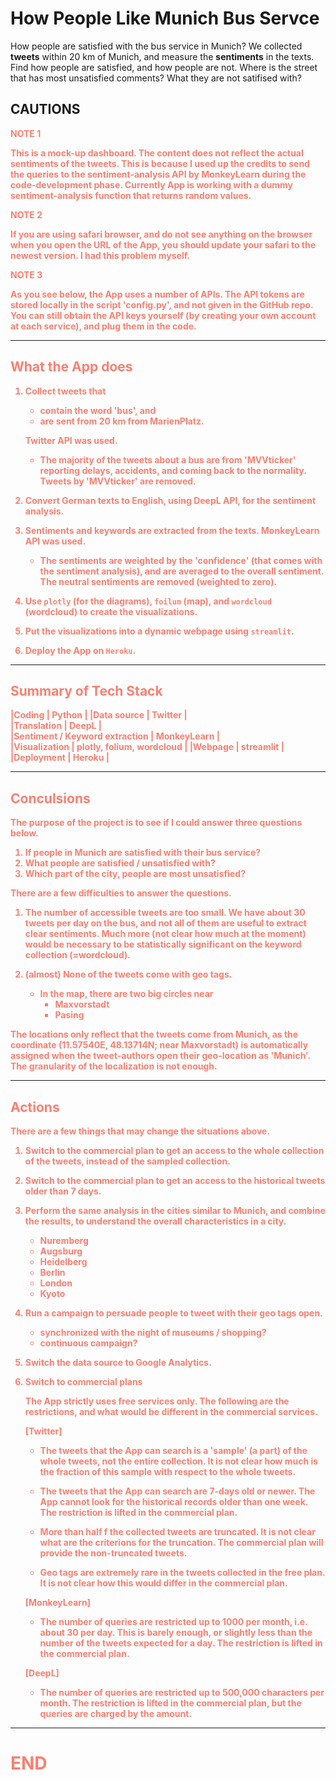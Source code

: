 # How People Like Munich Bus Servce

How people are satisfied  with the bus service in Munich? We collected
**tweets** within 20 km of Munich, and measure the **sentiments** in the texts.
Find how people are satisfied, and
how people are not. Where is the street that has most unsatisfied
comments? What they are not satifised with?

## CAUTIONS

<b style="color:salmon">NOTE 1 <b> 

This is a mock-up dashboard. The content does not reflect the actual
sentiments of the tweets. This is because I used up the credits to
send the queries to the sentiment-analysis API by MonkeyLearn during
the code-development phase. Currently App is working with a dummy
sentiment-analysis function that returns random values. 

<b style="color:salmon">NOTE 2 <b> 

If you are using safari browser, and do not see anything on the
browser when you open the URL of the App, you should update your
safari to the newest version. I had this problem myself.


<b style="color:salmon">NOTE 3 <b> 

As you see below, the App uses a number of APIs. The API tokens are
stored locally in the script 'config.py', and not given in the GitHub
repo. You can still obtain the API keys yourself (by creating your own
account at each service), and plug them in the code.

-----------------------------------------------------------------
## What the App does

1. Collect tweets that

   - contain the word 'bus', and 
   - are sent from 20 km from MarienPlatz. 

   Twitter API was used.

   - The majority of the tweets about a bus are from 'MVVticker'
     reporting delays, accidents, and coming back to the
     normality. Tweets by 'MVVticker' are removed.


2. Convert German texts to English, using DeepL API, for the sentiment
   analysis.


3. Sentiments and keywords are extracted from the texts. MonkeyLearn
   API was used.

   - The sentiments are weighted by the 'confidence' (that comes with
     the sentiment analysis), and are averaged to the overall
     sentiment. The neutral sentiments are removed (weighted to zero).


4. Use `plotly` (for the diagrams), `foilum` (map), and `wordcloud`
   (wordcloud) to create the visualizations.

5. Put the visualizations into a dynamic webpage using `streamlit`.

6. Deploy the App on `Heroku`. 

-----------------------------------------------------------------
## Summary of Tech Stack

|Coding                         | Python                      |
|Data source                    | Twitter                     |   
|Translation                    | DeepL                       |   
|Sentiment / Keyword extraction | MonkeyLearn                 |   
|Visualization                  | plotly, folium, wordcloud   |
|Webpage                        | streamlit                   |   
|Deployment                     | Heroku                      |   

-----------------------------------------------------------------
## Conculsions

The purpose of the project is to see if I could answer three questions
below.

1. If people in Munich are satisfied with their bus service?
2. What people are satisfied / unsatisfied with?
3. Which part of the city, people are most unsatisfied?

There are a few difficulties to answer the questions. 

1. The number of accessible tweets are too small. We have about 30
   tweets per day on the bus, and not all of them are useful to
   extract clear sentiments. Much more (not clear how much at the
   moment) would be necessary to be statistically significant on the
   keyword collection (=wordcloud).
   

2. (almost) None of the tweets come with geo tags.

   - In the map, there are two big circles near
      + Maxvorstadt
      + Pasing

  The locations only reflect that the tweets come from Munich, as the
  coordinate (11.57540E, 48.13714N; near Maxvorstadt) is automatically
  assigned when the tweet-authors open their geo-location as
  'Munich'. The granularity of the localization is not enough.

-----------------------------------------------------------------
## Actions 

There are a few things that may change the situations above.

1. Switch to the commercial plan to get an access to the whole
   collection of the tweets, instead of the sampled collection.

2. Switch to the commercial plan to get an access to the historical
   tweets older than 7 days.

3. Perform the same analysis in the cities similar to Munich, and
   combine the results, to understand the overall characteristics in a
   city.

   - Nuremberg
   - Augsburg
   - Heidelberg
   - Berlin
   - London
   - Kyoto

4. Run a campaign to persuade people to tweet with their geo tags
   open.
   - synchronized with the night of museums / shopping?
   - continuous campaign?

5. Switch the data source to Google Analytics.


6. Switch to commercial plans

   The App strictly uses free services only. The following are the
   restrictions, and what would be different in the commercial
   services.

   [Twitter]

   - The tweets that the App can search is a 'sample' (a part) of the
     whole tweets, not the entire collection. It is not clear how much
     is the fraction of this sample with respect to the whole tweets.

   - The tweets that the App can search are 7-days old or newer. The
     App cannot look for the historical records older than one week.
     The restriction is lifted in the commercial plan.

   - More than half f the collected tweets are truncated. It is not
     clear what are the criterions for the truncation. The commercial
     plan will provide the non-truncated tweets.

   - Geo tags are extremely rare in the tweets collected in the free
     plan. It is not clear how this would differ in the commercial
     plan.
   

   [MonkeyLearn]
   
   - The number of queries are restricted up to 1000 per month, i.e.
     about 30 per day. This is barely enough, or slightly less than
     the number of the tweets expected for a day. The restriction is
     lifted in the commercial plan.

   [DeepL]

   - The number of queries are restricted up to 500,000 characters
     per month. The restriction is lifted in the commercial plan,
     but the queries are charged by the amount. 


-----------------------------------------------------------------
# END

